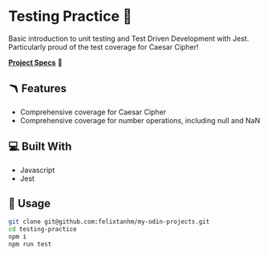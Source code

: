 # Testing Practice 🧪

Basic introduction to unit testing and Test Driven Development with Jest. Particularly proud of the test coverage for Caesar Cipher!

[**Project Specs**](https://www.theodinproject.com/lessons/node-path-javascript-testing-practice#assignment) 📝

## 🪃 Features

- Comprehensive coverage for Caesar Cipher
- Comprehensive coverage for number operations, including null and NaN

## 💻 Built With

- Javascript
- Jest

## 🚨 Usage

```bash
git clone git@github.com:felixtanhm/my-odin-projects.git
cd testing-practice
npm i
npm run test
```
